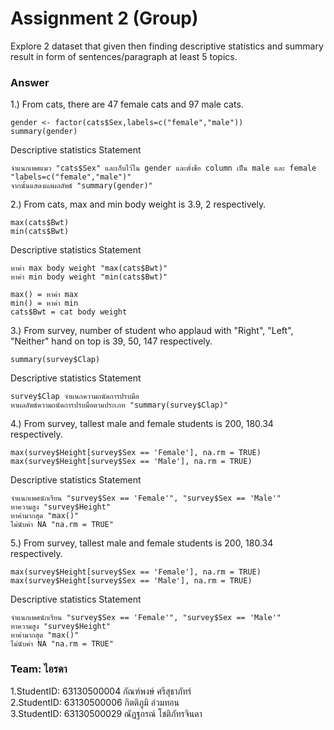 # Assignment 2 (Group)
Explore 2 dataset that given then finding descriptive statistics and summary result in form of sentences/paragraph at least 5 topics.

### Answer

1.) From cats, there are 47 female cats and 97 male cats.
```{R}
gender <- factor(cats$Sex,labels=c("female","male"))
summary(gender)
```
   Descriptive statistics Statement
```{R}
จำแนกเพศแมว "cats$Sex" และเก็บไว้ใน gender และตั้งชื่อ column เป็น male และ female "labels=c("female","male")"
จากนั้นแสดงผลผลลัพธ์ "summary(gender)"
```

2.) From cats, max and min body weight is 3.9, 2 respectively.
```{R}
max(cats$Bwt)
min(cats$Bwt)
```
   Descriptive statistics Statement
```{R}
หาค่า max body weight "max(cats$Bwt)"
หาค่า min body weight "min(cats$Bwt)"

max() = หาค่า max
min() = หาค่า min
cats$Bwt = cat body weight
```

3.) From survey, number of student who applaud with "Right", "Left", "Neither" hand on top is 39, 50, 147 respectively.
```{R}
summary(survey$Clap)
```
   Descriptive statistics Statement
```{R}
survey$Clap จำแนกความถนัดการปรบมือ
หาผลลัพธ์ความถนัดการปรบมือตามประเภท "summary(survey$Clap)" 
```

4.) From survey, tallest male and female students is 200, 180.34 respectively.
```{R}
max(survey$Height[survey$Sex == 'Female'], na.rm = TRUE)
max(survey$Height[survey$Sex == 'Male'], na.rm = TRUE)
```
   Descriptive statistics Statement
```{R}
จำแนกเพศนักเรียน "survey$Sex == 'Female'", "survey$Sex == 'Male'"
หาความสูง "survey$Height"
หาค่ามากสุด "max()"
ไม่นับค่า NA "na.rm = TRUE"
```

5.) From survey, tallest male and female students is 200, 180.34 respectively.
```{R}
max(survey$Height[survey$Sex == 'Female'], na.rm = TRUE)
max(survey$Height[survey$Sex == 'Male'], na.rm = TRUE)
```
   Descriptive statistics Statement
```{R}
จำแนกเพศนักเรียน "survey$Sex == 'Female'", "survey$Sex == 'Male'"
หาความสูง "survey$Height"
หาค่ามากสุด "max()"
ไม่นับค่า NA "na.rm = TRUE"
```


### Team: ไอรดา

1.StudentID: 63130500004 กัณฑ์พงษ์ ศรีสุธาภัทร์ <br/>
2.StudentID: 63130500006 กิตติภูมิ อ่วมทอน <br/>
3.StudentID: 63130500029 ณัฏฐกรณ์ โชติภัทรจินดา <br/>
